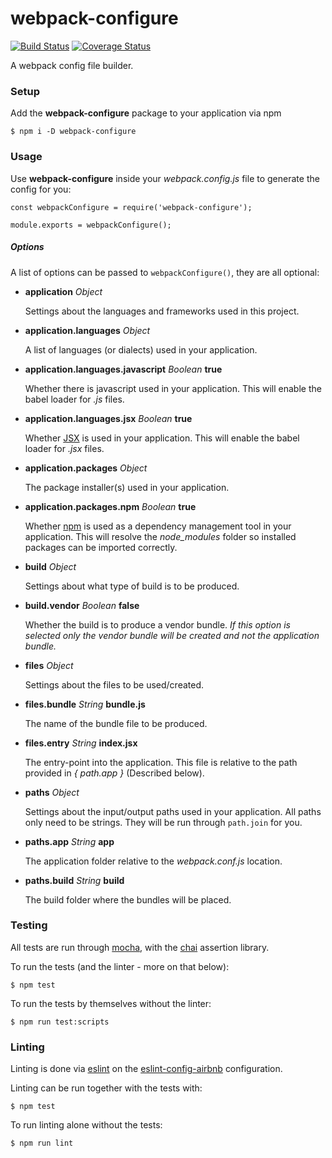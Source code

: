 # webpack-configure
[![Build Status](https://travis-ci.org/hvolschenk/webpack-configure.svg?branch=master)](https://travis-ci.org/hvolschenk/webpack-configure) [![Coverage Status](https://coveralls.io/repos/github/hvolschenk/webpack-configure/badge.svg?branch=master)](https://coveralls.io/github/hvolschenk/webpack-configure?branch=master)

A webpack config file builder.

### Setup

Add the **webpack-configure** package to your application via npm

```
$ npm i -D webpack-configure
```

### Usage

Use **webpack-configure** inside your _webpack.config.js_ file to generate the config for you:

```
const webpackConfigure = require('webpack-configure');

module.exports = webpackConfigure();
```

##### Options

A list of options can be passed to `webpackConfigure()`, they are all optional:

* **application** _Object_

  Settings about the languages and frameworks used in this project.

* **application.languages** _Object_

  A list of languages (or dialects) used in your application.

* **application.languages.javascript** _Boolean_ **true**

  Whether there is javascript used in your application. This will enable the babel loader for _.js_
  files.

* **application.languages.jsx** _Boolean_ **true**

  Whether [JSX](https://jsx.github.io/) is used in your application. This will enable the babel
  loader for _.jsx_ files.

* **application.packages** _Object_

  The package installer(s) used in your application.

* **application.packages.npm** _Boolean_ **true**

  Whether [npm](https://www.npmjs.com/) is used as a dependency management tool in your application.
  This will resolve the _node_modules_ folder so installed packages can be imported correctly.

* **build** _Object_

  Settings about what type of build is to be produced.

* **build.vendor** _Boolean_ **false**

  Whether the build is to produce a vendor bundle. _If this option is selected only the vendor
  bundle will be created and not the application bundle._

* **files** _Object_

  Settings about the files to be used/created.

* **files.bundle** _String_ **bundle.js**

  The name of the bundle file to be produced.

* **files.entry** _String_ **index.jsx**

  The entry-point into the application. This file is relative to the path provided in _{ path.app }_ (Described below).

* **paths** _Object_

  Settings about the input/output paths used in your application. All paths only need to be strings.
  They will be run through `path.join` for you.

* **paths.app** _String_ **app**

  The application folder relative to the _webpack.conf.js_ location.

* **paths.build** _String_ **build**

  The build folder where the bundles will be placed.

### Testing

All tests are run through [mocha](https://mochajs.org/), with the [chai](http://chaijs.com/)
assertion library.

To run the tests (and the linter - more on that below):

```
$ npm test
```

To run the tests by themselves without the linter:

```
$ npm run test:scripts
```

### Linting

Linting is done via [eslint](http://eslint.org/) on the
[eslint-config-airbnb](https://www.npmjs.com/package/eslint-config-airbnb) configuration.

Linting can be run together with the tests with:

```
$ npm test
```

To run linting alone without the tests:

```
$ npm run lint
```
